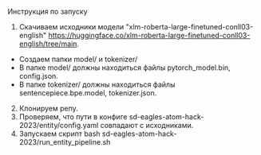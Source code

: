 Инструкция по запуску

1) Скачиваем исходники модели "xlm-roberta-large-finetuned-conll03-english" https://huggingface.co/xlm-roberta-large-finetuned-conll03-english/tree/main.  
* Создаем папки model/ и tokenizer/
* В папке model/ должны находиться файлы pytorch_model.bin, config.json.
* В папке tokenizer/ должны находиться файлы sentencepiece.bpe.model, tokenizer.json.
2) Клонируем репу.
3) Проверяем, что пути в конфиге sd-eagles-atom-hack-2023/entity/config.yaml совпадают с исходниками.
4) Запускаем скрипт bash sd-eagles-atom-hack-2023/run_entity_pipeline.sh  